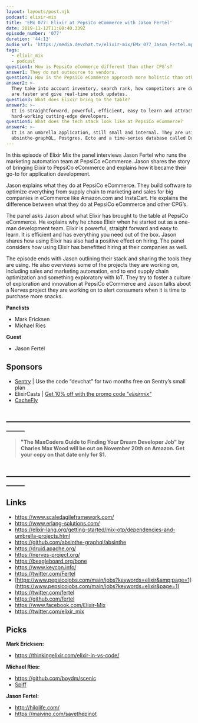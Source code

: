 ```yaml
---
layout: layouts/post.njk
podcast: elixir-mix
title: 'EMx 077: Elixir at PepsiCo eCommerce with Jason Fertel'
date: 2019-11-12T11:00:40.339Z
episode_number: '077'
duration: '44:13'
audio_url: 'https://media.devchat.tv/elixir-mix/EMx_077_Jason_Fertel.mp3'
tags:
  - elixir_mix
  - podcast
question1: How is PepsiCo eCommerce different than other CPG’s?
answer1: They do not outsource to vendors.
question2: How is the PepsiCo eCommerce approach more holistic than other CPG’s?
answer2: >-
  They take into account inventory, search rank, how competitors are doing, they
  are faster and give real-time stock updates.
question3: What does Elixir bring to the table?
answer3: >-
  It is straightforward, powerful, efficient, easy to learn and attracts
  hard-working cutting-edge developers. 
question4: What does the tech stack look like at PepsiCo eCommerce?
answer4: >-
  It is an umbrella application, still small and internal. They are using
  absinthe-graphQL, Postgres, Ecto and a time-series database called Druid.
---
```

In this episode of Elixir Mix the panel interviews Jason Fertel who runs the marketing automation team at PepsiCo eCommerce. Jason shares the story of bringing Elixir to PepsiCo eCommerce and explains how it became their go-to for application development. 

 Jason explains what they do at PepsiCo eCommerce. They build software to optimize everything from supply chain to marketing and sales for big companies in eCommerce like Amazon.com and InstaCart. He explains the difference between what they do at PepsiCo eCommerce and other CPG’s.

The panel asks Jason about what Elixir has brought to the table at PepsiCo eCommerce. He explains why he chose Elixir when he started out as a one-man development team. Elixir is powerful, straight forward and easy to learn. It is efficient and has everything you need out of the box. Jason shares how using Elixir has also had a positive effect on hiring. The panel considers how using Elixir has benefitted hiring at their companies as well. 

The episode ends with Jason outlining their stack and sharing the tools they are using. He also overviews some of the projects they are working on, including sales and marketing automation, end to end supply chain optimization and something exploratory with IoT. They try to foster a culture of exploration and innovation at PepsiCo eCommerce and Jason talks about a Nerves project they are working on to alert consumers when it is time to purchase more snacks. 

**Panelists**

* Mark Ericksen
* Michael Ries

**Guest**

* Jason Fertel

## **Sponsors**

* [Sentry](http://sentry.io/)  | Use the code “devchat” for two months free on Sentry’s small plan
* ElixirCasts | [Get 10% off with the promo code &quot;](https://elixircasts.io/)[_elixirmix&quot;_](https://elixircasts.io/)
* [CacheFly](https://www.cachefly.com/)

## **\_\_\_\_\_\_\_\_\_\_\_\_\_\_\_\_\_\_\_\_\_\_\_\_\_\_\_\_\_\_\_\_\_\_\_\_\_\_\_\_\_\_\_\_\_\_\_\_\_\_\_\_\_\__**

> **"The MaxCoders Guide to Finding Your Dream Developer Job" by Charles Max Wood will be out on November 20th on Amazon.  Get your copy on that date only for $1.**

## **\_\_\_\_\_\_\_\_\_\_\_\_\_\_\_\_\_\_\_\_\_\_\_\_\_\_\_\_\_\_\_\_\_\_\_\_\_\_\_\_\_\_\_\_\_\_\_\_\_\_\_\_\_\__**

## **Links**

* <https://www.scaledagileframework.com/>
* <https://www.erlang-solutions.com/>
* <https://elixir-lang.org/getting-started/mix-otp/dependencies-and-umbrella-projects.html>
* <https://github.com/absinthe-graphql/absinthe>
* <https://druid.apache.org/>
* <https://nerves-project.org/>
* <https://beagleboard.org/bone>
* <https://www.keycon.info/>
* <https://twitter.com/Fertel>
* [https://www.pepsicojobs.com/main/jobs?keywords=elixir&amp;page=1](https://www.pepsicojobs.com/main/jobs?keywords=elixir&page=1)
* <https://twitter.com/fertel>
* <https://github.com/fertel>
* <https://www.facebook.com/Elixir-Mix>
* <https://twitter.com/elixir_mix>

## **Picks**

**Mark Ericksen:**

* <https://thinkingelixir.com/elixir-in-vs-code/>

**Michael Ries:**

* <https://github.com/boydm/scenic>
* [Spiff](https://spiff.com/)

**Jason Fertel:**

* <http://hilolife.com/>
* <https://maivino.com/savethepinot>
